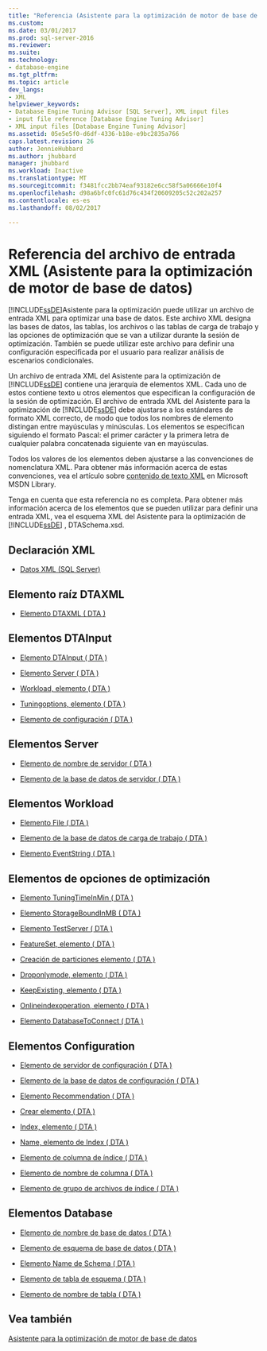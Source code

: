 ```yaml
---
title: "Referencia (Asistente para la optimización de motor de base de datos) del archivo de entrada XML | Documentos de Microsoft"
ms.custom: 
ms.date: 03/01/2017
ms.prod: sql-server-2016
ms.reviewer: 
ms.suite: 
ms.technology:
- database-engine
ms.tgt_pltfrm: 
ms.topic: article
dev_langs:
- XML
helpviewer_keywords:
- Database Engine Tuning Advisor [SQL Server], XML input files
- input file reference [Database Engine Tuning Advisor]
- XML input files [Database Engine Tuning Advisor]
ms.assetid: 05e5e5f0-d6df-4336-b18e-e9bc2835a766
caps.latest.revision: 26
author: JennieHubbard
ms.author: jhubbard
manager: jhubbard
ms.workload: Inactive
ms.translationtype: MT
ms.sourcegitcommit: f3481fcc2bb74eaf93182e6cc58f5a06666e10f4
ms.openlocfilehash: d98a6bfc0fc61d76c434f20609205c52c202a257
ms.contentlocale: es-es
ms.lasthandoff: 08/02/2017

---
```

# <a name="xml-input-file-reference-database-engine-tuning-advisor"></a>Referencia del archivo de entrada XML (Asistente para la optimización de motor de base de datos)
  [!INCLUDE[ssDE](../../includes/ssde-md.md)]Asistente para la optimización puede utilizar un archivo de entrada XML para optimizar una base de datos. Este archivo XML designa las bases de datos, las tablas, los archivos o las tablas de carga de trabajo y las opciones de optimización que se van a utilizar durante la sesión de optimización. También se puede utilizar este archivo para definir una configuración especificada por el usuario para realizar análisis de escenarios condicionales.  
  
 Un archivo de entrada XML del Asistente para la optimización de [!INCLUDE[ssDE](../../includes/ssde-md.md)] contiene una jerarquía de elementos XML. Cada uno de estos contiene texto u otros elementos que especifican la configuración de la sesión de optimización. El archivo de entrada XML del Asistente para la optimización de [!INCLUDE[ssDE](../../includes/ssde-md.md)] debe ajustarse a los estándares de formato XML correcto, de modo que todos los nombres de elemento distingan entre mayúsculas y minúsculas. Los elementos se especifican siguiendo el formato Pascal: el primer carácter y la primera letra de cualquier palabra concatenada siguiente van en mayúsculas.  
  
 Todos los valores de los elementos deben ajustarse a las convenciones de nomenclatura XML. Para obtener más información acerca de estas convenciones, vea el artículo sobre [contenido de texto XML](http://go.microsoft.com/fwlink/?LinkId=7614) en Microsoft MSDN Library.  
  
 Tenga en cuenta que esta referencia no es completa. Para obtener más información acerca de los elementos que se pueden utilizar para definir una entrada XML, vea el esquema XML del Asistente para la optimización de [!INCLUDE[ssDE](../../includes/ssde-md.md)] , DTASchema.xsd.  
  
## <a name="xml-declaration"></a>Declaración XML  
  
-   [Datos XML &#40;SQL Server&#41;](../../relational-databases/xml/xml-data-sql-server.md)  
  
## <a name="dtaxml-root-element"></a>Elemento raíz DTAXML  
  
-   [Elemento DTAXML &#40; DTA &#41;](../../tools/dta/dtaxml-element-dta.md)  
  
## <a name="dtainput-elements"></a>Elementos DTAInput  
  
-   [Elemento DTAInput &#40; DTA &#41;](../../tools/dta/dtainput-element-dta.md)  
  
-   [Elemento Server &#40; DTA &#41;](../../tools/dta/server-element-dta.md)  
  
-   [Workload, elemento &#40; DTA &#41;](../../tools/dta/workload-element-dta.md)  
  
-   [Tuningoptions, elemento &#40; DTA &#41;](../../tools/dta/tuningoptions-element-dta.md)  
  
-   [Elemento de configuración &#40; DTA &#41;](../../tools/dta/configuration-element-dta.md)  
  
## <a name="server-elements"></a>Elementos Server  
  
-   [Elemento de nombre de servidor &#40; DTA &#41;](../../tools/dta/name-element-for-server-dta.md)  
  
-   [Elemento de la base de datos de servidor &#40; DTA &#41;](../../tools/dta/database-element-for-server-dta.md)  
  
## <a name="workload-elements"></a>Elementos Workload  
  
-   [Elemento File &#40; DTA &#41;](../../tools/dta/file-element-dta.md)  
  
-   [Elemento de la base de datos de carga de trabajo &#40; DTA &#41;](../../tools/dta/database-element-for-workload-dta.md)  
  
-   [Elemento EventString &#40; DTA &#41;](../../tools/dta/eventstring-element-dta.md)  
  
## <a name="tuning-options-elements"></a>Elementos de opciones de optimización  
  
-   [Elemento TuningTimeInMin &#40; DTA &#41;](../../tools/dta/tuningtimeinmin-element-dta.md)  
  
-   [Elemento StorageBoundInMB &#40; DTA &#41;](../../tools/dta/storageboundinmb-element-dta.md)  
  
-   [Elemento TestServer &#40; DTA &#41;](../../tools/dta/testserver-element-dta.md)  
  
-   [FeatureSet, elemento &#40; DTA &#41;](../../tools/dta/featureset-element-dta.md)  
  
-   [Creación de particiones elemento &#40; DTA &#41;](../../tools/dta/partitioning-element-dta.md)  
  
-   [Droponlymode, elemento &#40; DTA &#41;](../../tools/dta/droponlymode-element-dta.md)  
  
-   [KeepExisting, elemento &#40; DTA &#41;](../../tools/dta/keepexisting-element-dta.md)  
  
-   [Onlineindexoperation, elemento &#40; DTA &#41;](../../tools/dta/onlineindexoperation-element-dta.md)  
  
-   [Elemento DatabaseToConnect &#40; DTA &#41;](../../tools/dta/databasetoconnect-element-dta.md)  
  
## <a name="configuration-elements"></a>Elementos Configuration  
  
-   [Elemento de servidor de configuración &#40; DTA &#41;](../../tools/dta/server-element-for-configuration-dta.md)  
  
-   [Elemento de la base de datos de configuración &#40; DTA &#41;](../../tools/dta/database-element-for-configuration-dta.md)  
  
-   [Elemento Recommendation &#40; DTA &#41;](../../tools/dta/recommendation-element-dta.md)  
  
-   [Crear elemento &#40; DTA &#41;](../../tools/dta/create-element-dta.md)  
  
-   [Index, elemento &#40; DTA &#41;](../../tools/dta/index-element-dta.md)  
  
-   [Name, elemento de Index &#40; DTA &#41;](../../tools/dta/name-element-for-index-dta.md)  
  
-   [Elemento de columna de índice &#40; DTA &#41;](../../tools/dta/column-element-for-index-dta.md)  
  
-   [Elemento de nombre de columna &#40; DTA &#41;](../../tools/dta/name-element-for-column-dta.md)  
  
-   [Elemento de grupo de archivos de índice &#40; DTA &#41;](../../tools/dta/filegroup-element-for-index-dta.md)  
  
## <a name="database-elements"></a>Elementos Database  
  
-   [Elemento de nombre de base de datos &#40; DTA &#41;](../../tools/dta/name-element-for-database-dta.md)  
  
-   [Elemento de esquema de base de datos &#40; DTA &#41;](../../tools/dta/schema-element-for-database-dta.md)  
  
-   [Elemento Name de Schema &#40; DTA &#41;](../../tools/dta/name-element-for-schema-dta.md)  
  
-   [Elemento de tabla de esquema &#40; DTA &#41;](../../tools/dta/table-element-for-schema-dta.md)  
  
-   [Elemento de nombre de tabla &#40; DTA &#41;](../../tools/dta/name-element-for-table-dta.md)  
  
## <a name="see-also"></a>Vea también  
 [Asistente para la optimización de motor de base de datos](../../relational-databases/performance/database-engine-tuning-advisor.md)  
  
  

